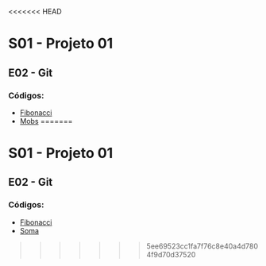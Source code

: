 <<<<<<< HEAD
# S01 - Projeto 01

## E02 - Git
### Códigos: 
- [Fibonacci](Fibonacci.java) 
- [Mobs](Soma.java)
=======
# S01 - Projeto 01

## E02 - Git
### Códigos: 
- [Fibonacci](Fibonacci.java) 
- [Soma](Soma.java)
>>>>>>> 5ee69523cc1fa7f76c8e40a4d7804f9d70d37520
